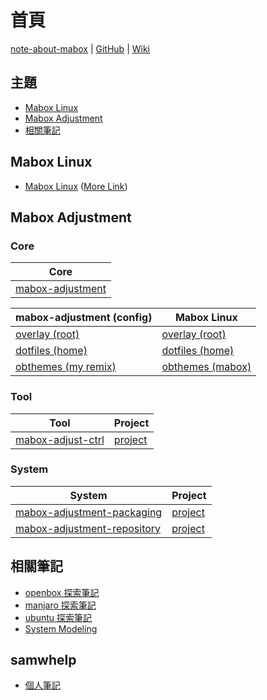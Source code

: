 
# 首頁

[note-about-mabox](https://samwhelp.github.io/note-about-mabox/) | [GitHub](https://github.com/samwhelp/note-about-mabox) | [Wiki](https://github.com/samwhelp/note-about-mabox/wiki)


## 主題

* [Mabox Linux](#mabox-linux)
* [Mabox Adjustment](#mabox-adjustment)
* [相關筆記](#相關筆記)


## Mabox Linux

* [Mabox Linux](https://maboxlinux.org/) ([More Link](https://samwhelp.github.io/note-about-mabox/read/link/maboxlinux.html))


## Mabox Adjustment


### Core

| Core |
| --- |
| [mabox-adjustment](https://github.com/samwhelp/note-about-mabox/tree/gh-pages/_demo/project/mabox-adjustment) |


| mabox-adjustment (config) | Mabox Linux |
| --- | --- |
| [overlay (root)](https://github.com/samwhelp/note-about-mabox/tree/gh-pages/_demo/project/mabox-adjustment/asset/overlay/)| [overlay (root)](https://git.maboxlinux.org/Mabox/iso-profiles/src/branch/master/mabox-linux/desktop-overlay) |
| [dotfiles (home)](https://github.com/samwhelp/note-about-mabox/tree/gh-pages/_demo/project/mabox-adjustment/asset/overlay/etc/skel)| [dotfiles (home)](https://git.maboxlinux.org/Mabox/iso-profiles/src/branch/master/mabox-linux/desktop-overlay/etc/skel) |
| [obthemes (my remix)](https://github.com/samwhelp/note-about-mabox/tree/gh-pages/_demo/project/mabox-adjustment/asset/overlay/etc/skel/.config/blob)| [obthemes (mabox)](https://git.maboxlinux.org/Mabox/iso-profiles/src/branch/master/mabox-linux/desktop-overlay/etc/skel/.config/blob) |



### Tool

| Tool | Project |
| --- | --- |
| [mabox-adjust-ctrl](https://samwhelp.github.io/note-about-mabox/read/project/mabox-adjustment/mabox-adjust-ctrl.html) | [project](https://github.com/samwhelp/note-about-mabox/tree/gh-pages/_demo/project/mabox-adjustment/tool/mabox-adjust-ctrl) |


### System

| System | Project |
| --- | --- |
| [mabox-adjustment-packaging](https://samwhelp.github.io/note-about-mabox/read/project/mabox-adjustment/mabox-adjustment-packaging.html) | [project](https://github.com/samwhelp/note-about-mabox/tree/gh-pages/_demo/project/mabox-adjustment-system/mabox-adjustment-packaging)
| [mabox-adjustment-repository](https://samwhelp.github.io/note-about-mabox/read/project/mabox-adjustment/mabox-adjustment-repository.html) | [project](https://github.com/samwhelp/note-about-mabox/tree/gh-pages/_demo/project/mabox-adjustment-system/mabox-adjustment-repository)


## 相關筆記

* [openbox 探索筆記](https://samwhelp.github.io/note-about-openbox/)
* [manjaro 探索筆記](https://samwhelp.github.io/note-about-manjaro/)
* [ubuntu 探索筆記](https://samwhelp.github.io/note-about-ubuntu/)
* [System Modeling](https://samwhelp.github.io/system-modeling/)


## samwhelp

* [個人筆記](https://samwhelp.github.io/book/)
